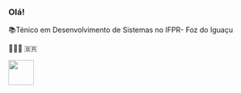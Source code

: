 ### Olá!

<p>📚Ténico em Desenvolvimento de Sistemas no IFPR- Foz do Iguaçu</p>
<p>📍🇵🇾 🇧🇷 </p>

 <img src="https://i.pinimg.com/originals/87/6d/e7/876de7caa4228deed1a5e507b517d90f.gif" alt="" width="50px" height="">


